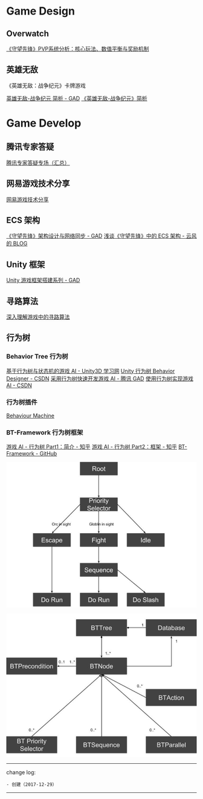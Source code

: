 # Game Design

## Overwatch

[《守望先锋》PVP系统分析：核心玩法、数值平衡与奖励机制](http://www.gameres.com/666145.html)

## 英雄无敌

《英雄无敌：战争纪元》卡牌游戏

[英雄无敌-战争纪元 简析 - GAD](http://gad.qq.com/article/detail/38169#)
[《英雄无敌-战争纪元》简析](http://bbs.gameres.com/thread_788641_1_1.html)

# Game Develop

## 腾讯专家答疑

[腾讯专家答疑专场（汇总）](http://gad.qq.com/article/detail/38214)

## 网易游戏技术分享

[网易游戏技术分享](https://blog.coderzh.com/2015/06/28/163GameOpenDay/)

## ECS 架构

[《守望先锋》架构设计与网络同步 - GAD](http://gad.qq.com/article/detail/28682)
[浅谈《守望先锋》中的 ECS 架构 - 云风的 BLOG](https://blog.codingnow.com/2017/06/overwatch_ecs.html)

## Unity 框架

[Unity 游戏框架搭建系列 - GAD](http://gad.qq.com/u/profile/38901#)

## 寻路算法

[深入理解游戏中的寻路算法](http://gad.qq.com/article/detail/33637)

## 行为树

### Behavior Tree 行为树

[基于行为树与状态机的游戏 AI - Unity3D 学习网](http://www.unity.5helpyou.com/3359.html)
[Unity 行为树 Behavior Designer - CSDN](http://blog.csdn.net/yupu56/article/details/50151527)
[采用行为树快速开发游戏 AI - 腾讯 GAD](http://gad.qq.com/article/detail/12729#)
[使用行为树实现游戏 AI - CSDN](http://blog.csdn.net/wangxiong_zh/article/details/50994889)

### 行为树插件

[Behaviour Machine](http://www.behaviourmachine.com/)

### BT-Framework 行为树框架

[游戏 AI - 行为树 Part1：简介 - 知乎](https://zhuanlan.zhihu.com/indiegamepixel/19890016)
[游戏 AI - 行为树 Part2：框架 - 知乎](https://zhuanlan.zhihu.com/p/19891875)
[BT-Framework - GitHub](https://github.com/f15gdsy/BT-Framework)

![](media/15145212909492.jpg)

![](media/15145337019347.jpg)


---

change log: 

	- 创建（2017-12-29）

---

